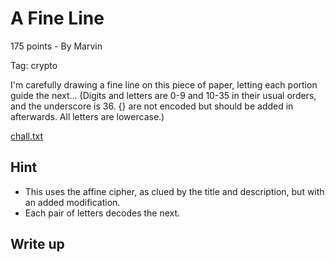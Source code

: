 # A Fine Line
175 points - By Marvin

Tag: crypto

I'm carefully drawing a fine line on this piece of paper, letting each portion guide the next... (Digits and letters are 0-9 and 10-35 in their usual orders, and the underscore is 36. {} are not encoded but should be added in afterwards. All letters are lowercase.)

[chall.txt](chall.txt)

## Hint
- This uses the affine cipher, as clued by the title and description, but with an added modification.
- Each pair of letters decodes the next.

## Write up
